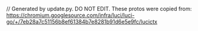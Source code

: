 // Generated by update.py. DO NOT EDIT.
These protos were copied from:
https://chromium.googlesource.com/infra/luci/luci-go/+/7eb28a7c51156b8ef61384b7e8281b91d6e5e9fc/lucictx
